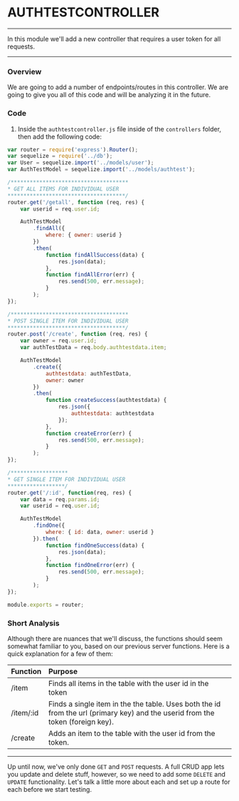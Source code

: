 # AUTHTESTCONTROLLER
---
In this module we'll add a new controller that requires a user token for all requests.

<hr />

### Overview 
We are going to add a number of endpoints/routes in this controller. We are going to give you all of this code and will be analyzing it in the future.

### Code
1. Inside the `authtestcontroller.js` file inside of the `controllers` folder, then add the following code:

```js
var router = require('express').Router();
var sequelize = require('../db');
var User = sequelize.import('../models/user');
var AuthTestModel = sequelize.import('../models/authtest');

/*************************************
* GET ALL ITEMS FOR INDIVIDUAL USER
*************************************/
router.get('/getall', function (req, res) {
	var userid = req.user.id;

	AuthTestModel
		.findAll({
			where: { owner: userid }
		})
		.then(
			function findAllSuccess(data) {
				res.json(data);
			},
			function findAllError(err) {
				res.send(500, err.message);
			}
		);
});

/*************************************
* POST SINGLE ITEM FOR INDIVIDUAL USER
*************************************/
router.post('/create', function (req, res) {
	var owner = req.user.id;
	var authTestData = req.body.authtestdata.item;

	AuthTestModel
		.create({
			authtestdata: authTestData,
			owner: owner
		})
		.then(
			function createSuccess(authtestdata) {
				res.json({
					authtestdata: authtestdata
				});
			},
			function createError(err) {
				res.send(500, err.message);
			}
		);
});

/******************
* GET SINGLE ITEM FOR INDIVIDUAL USER
******************/
router.get('/:id', function(req, res) {
	var data = req.params.id;
	var userid = req.user.id;

	AuthTestModel
		.findOne({
			where: { id: data, owner: userid }
		}).then(
			function findOneSuccess(data) {
				res.json(data);
			},
			function findOneError(err) {
				res.send(500, err.message);
			}
		);
});

module.exports = router;
```

### Short Analysis
Although there are nuances that we'll discuss, the functions should seem somewhat familiar to you, based on our previous server functions. Here is a quick explanation for a few of them:

|Function|Purpose|
|:--------|:------|
|/item    |Finds all items in the table with the user id in the token|
|/item/:id|Finds a single item in the the table. Uses both the id from the url (primary key) and the userid from the token (foreign key).|
|/create  |Adds an item to the table with the user id from the token.|

<hr>

Up until now, we've only done `GET` and `POST` requests. A full CRUD app lets you update and delete stuff, however, so we need to add some `DELETE` and `UPDATE` functionality. Let's talk a little more about each and set up a route for each before we start testing.
